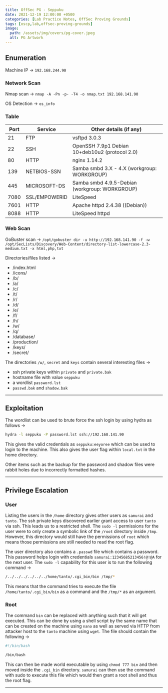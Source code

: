```yaml
---
title: OffSec PG - Seppuku
date: 2021-12-19 12:00:00 +0500
categories: [Lab Practice Notes, OffSec Proving Grounds]
tags: [oscp,lab,offsec-proving-grounds]
image:
  path: /assets/img/covers/pg-cover.jpeg
  alt: PG Artwork
---
```


## Enumeration

Machine IP &rarr; `192.168.244.90`

### Network Scan

Nmap scan &rarr; `nmap -A -Pn -p- -T4 -o nmap.txt 192.168.141.90`

OS Detection &rarr;  `os_info`

### Table

| **Port** | **Service**   | **Other details (if any)**                     |
| -------- | ------------- | ---------------------------------------------- |
| 21       | FTP           | vsftpd 3.0.3                                   |
| 22       | SSH           | OpenSSH 7.9p1 Debian 10+deb10u2 (protocol 2.0) |
| 80       | HTTP          | nginx 1.14.2                                   |
| 139      | NETBIOS-SSN   | Samba smbd 3.X - 4.X (workgroup: WORKGROUP)    |
| 445      | MICROSOFT-DS  | Samba smbd 4.9.5-Debian (workgroup: WORKGROUP) |
| 7080     | SSL/EMPOWERID | LiteSpeed                                      |
| 7601     | HTTP          | Apache httpd 2.4.38 ((Debian))                 |
| 8088     | HTTP          | LiteSpeed httpd                                |

### Web Scan

GoBuster scan &rarr; `/opt/gobuster dir -u http://192.168.141.90 -f -w /opt/SecLists/Discovery/Web-Content/directory-list-lowercase-2.3-medium.txt -x html,php,txt`

Directories/files listed &rarr;

- /index.html
- /icons/
- /b/
- /a/
- /c/
- /t/
- /r/
- /d/
- /e/
- /f/
- /h/
- /w/
- /q/
- /database/
- /production/
- /keys/
- /secret/

The directories `/w/`, `secret` and `keys` contain several interesting files &rarr; 

- ssh private keys within `private` and `private.bak` 
- hostname file with value `seppuku` 
- a wordlist `password.lst` 
- `passwd.bak` and `shadow.bak` 

---

## Exploitation

The wordlist can be used to brute force the ssh login by using hydra as follows &rarr; 

```bash
hydra -l seppuku -P password.lst ssh://192.168.141.90
```

This gives the valid credentials as `seppuku:eeyoree` which can be used to login to the machine. This also gives the user flag within `local.txt` in the home directory.

Other items such as the backup for the password and shadow files were rabbit holes due to incorrectly formatted hashes.

---

## Privilege Escalation

### User

Listing the users in the `/home` directory gives other users as `samurai` and `tanto`. The ssh private keys discovered earlier grant access to user `tanto` via ssh. This leads us to a restricted shell. The `sudo -l` permissions for the user were to only create a symbolic link of the `/root` directory inside `/tmp`. However, this directory would still have the permissions of `root` which means those permissions are still needed to read the root flag.

The user directory also contains a `.passwd` file which contains a password. This password helps login with credentials `samurai:12345685213456!@!@A` for the next user. The `sudo -l` capability for this user is to run the following command &rarr; 

```bash
/../../../../../../home/tanto/.cgi_bin/bin /tmp/*
```

This means that the command tries to execute the file `/home/tanto/.cgi_bin/bin` as a command and the `/tmp/*` as an argument.

### Root

The command `bin` can be replaced with anything such that it will get executed. This can be done by using a shell script by the same name that can be created on the machine using `nano` as well as served via HTTP from attacker host to the `tanto` machine using `wget`. The file should contain the following &rarr; 

```bash
#!/bin/bash

/bin/bash
```

This can then be made world executable by using `chmod 777 bin` and then moved inside the `.cgi_bin` directory. `samurai` can then use the command with sudo to execute this file which would then grant a root shell and thus the root flag.

---
